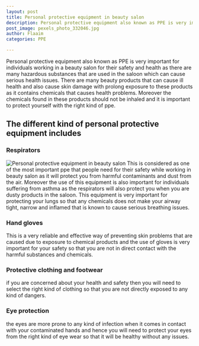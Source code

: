 ```yaml
---
layout: post
title: Personal protective equipment in beauty salon
description: Personal protective equipment also known as PPE is very important for individuals working in a beauty salon
post_image: pexels_photo_332046.jpg
author: Flaaim
categories: PPE

---
```

Personal protective equipment also known as PPE is very important for individuals working in a beauty salon for their safety and health as there are many hazardous substances that are used in the saloon which can cause serious health issues. There are many beauty products that can cause ill health and also cause skin damage with prolong exposure to these products as it contains chemicals that causes health problems. Moreover the chemicals found in these products should not be inhaled and it is important to protect yourself with the right kind of ppe.

## The different kind of personal protective equipment includes

### Respirators
![Personal protective equipment in beauty salon](http://safetyworkblog.com/assets/pexels_photo_332046.jpeg)
This is considered as one of the most important ppe</a> that people need for their safety while working in beauty salon as it will protect you from harmful contaminants and dust from the air. Moreover the use of this equipment is also important for individuals suffering from asthma as the respirators will also protect you when you are dusty products in the saloon. This equipment is very important for protecting your lungs so that any chemicals does not make your airway tight, narrow and inflamed that is known to cause serious breathing issues. 

### Hand gloves

This is a very reliable and effective way of preventing skin problems that are caused due to exposure to chemical products and the use of gloves is very important for your safety so that you are not in direct contact with the harmful substances and chemicals. 

### Protective clothing and footwear

if you are concerned about your health and safety then you will need to select the right kind of clothing so that you are not directly exposed to any kind of dangers. 

### Eye protection

the eyes are more prone to any kind of infection when it comes in contact with your contaminated hands and hence you will need to protect your eyes from the right kind of eye wear so that it will be healthy without any issues. <p>
